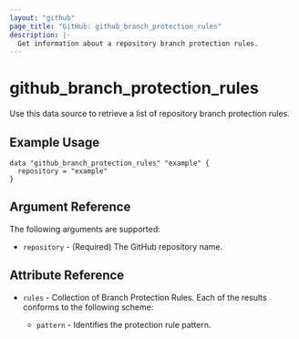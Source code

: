 ```yaml
---
layout: "github"
page_title: "GitHub: github_branch_protection_rules"
description: |-
  Get information about a repository branch protection rules.
---
```


# github\_branch\_protection\_rules

Use this data source to retrieve a list of repository branch protection rules.

## Example Usage

```hcl
data "github_branch_protection_rules" "example" {
  repository = "example"
}
```

## Argument Reference

The following arguments are supported:

* `repository` - (Required) The GitHub repository name.

## Attribute Reference

* `rules` - Collection of Branch Protection Rules. Each of the results conforms to the following scheme:

    * `pattern` - Identifies the protection rule pattern.
